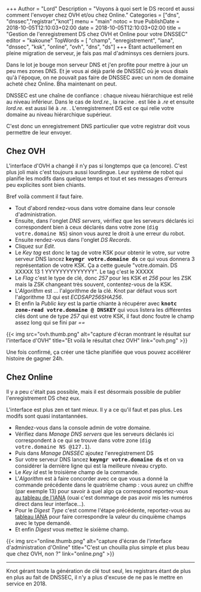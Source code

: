 +++
Author = "Lord"
Description = "Voyons à quoi sert le DS record et aussi comment l'envoyer chez OVH et/ou chez Online."
Categories = ["dns", "dnssec","registrar","knot"]
menu = "main"
notoc = true
PublishDate = 2018-10-05T12:10:03+02:00
date = 2018-10-05T12:10:03+02:00
title = "Gestion de l'enregistrement DS chez OVH et Online pour votre DNSSEC"
editor = "kakoune"
TopWords = [  "champ", "enregistrement", "iana", "dnssec", "ksk", "online", "ovh", "dns", "ds"]
+++
Étant actuellement en pleine migration de serveur, je fais pas mal d'adminsys ces derniers jours.

Dans le lot je bouge mon serveur DNS et j'en profite pour mettre à jour un peu mes zones DNS.
Et je vous ai déjà parlé de DNSSEC où je vous disais qu'à l'époque, on ne pouvait pas faire de DNSSEC avec un nom de domaine acheté chez Online.
Bha maintenant on peut.

DNSSEC est une chaîne de confiance : chaque niveau hiérarchique est relié au niveau inférieur.
Dans le cas de *lord.re.*, la racine *.* est liée à *.re* et ensuite *lord.re.* est aussi lié à *.re.* .
L'enregistrement DS est ce qui relie votre domaine au niveau hiérarchique supérieur.

C'est donc un enregistrement DNS particulier que votre registrar doit vous permettre de leur envoyer.

## Chez OVH
L'interface d'OVH a changé il n'y pas si longtemps que ça (encore).
C'est plus joli mais c'est toujours aussi lourdingue.
Leur système de robot qui planifie les modifs dans quelque temps et tout et ses messages d'erreurs peu explicites sont bien chiants.

Bref voilà comment il faut faire.

  - Tout d'abord rendez-vous dans votre domaine dans leur console d'administration.
  - Ensuite, dans l'onglet *DNS servers*, vérifiez que les serveurs déclarés ici correspondent bien à ceux déclarés dans votre zone (<kbd>dig votre.domaine NS</kbd>) sinon vous aurez le droit à une erreur du robot.
  - Ensuite rendez-vous dans l'onglet *DS Records*.
  - Cliquez sur *Edit*.
  - Le *Key tag* est donc le tag de votre KSK pour obtenir le votre, sur votre serveur DNS lancez **<kbd>keymgr votre.domaine ds</kbd>** ce qui vous donnera 3 représentation de votre KSK. Ça a cette gueule "votre.domain. DS XXXXX 13 1 YYYYYYYYYYYYYY". Le tag c'est le XXXXX
  - Le *Flag* c'est le type de clé, donc *257* pour les KSK et *256* pour les ZSK mais la ZSK changeant très souvent, contentez-vous de la KSK.
  - L'*Algorithm* est … l'algorithme de la clé. Knot par défaut vous sort l'algorithme *13* qui est *ECDSAP256SHA256*.
  - Et enfin la *Public key* est la partie chiante à récupérer avec **<kbd>knotc zone-read votre.domaine @ DNSKEY</kbd>** qui vous listera les différentes clés dont une de type *257* qui est votre KSK, il faut donc foutre le champ assez long qui se fini par *==*

{{< img src="ovh.thumb.png" alt="capture d'écran montrant le résultat sur l'interface d'OVH" title="Et voilà le résultat chez OVH" link="ovh.png" >}}

Une fois confirmé, ça créer une tâche planifiée que vous pouvez accélérer histoire de gagner 24h.

## Chez Online
Il y a peu c'était pas possible, mais il est désormais possible de publier l'enregistrement DS chez eux.

L'interface est plus zen et tant mieux.
Il y a ce qu'il faut et pas plus.
Les modifs sont quasi instantannées.

  - Rendez-vous dans la console admin de votre domaine.
  - Vérifiez dans *Manage DNS servers* que les serveurs déclarés ici correspondent à ce qui se trouve dans votre zone (<kbd>dig votre.domaine NS @127.1</kbd>).
  - Puis dans *Manage DNSSEC* ajoutez l'enregistrement DS
  - Sur votre serveur DNS lancez **<kbd>keymgr votre.domaine ds</kbd>** et on va considérer la dernière ligne qui est la meilleure niveau crypto.
  - Le *Key id* est le troisième champ de la commande.
  - L'*Algorithm* est à faire concorder avec ce que vous a donné la commande précédente dans le quatrième champ : vous aurez un chiffre (par exemple 13) pour savoir à quel algo ça correspond reportez-vous [au tableau de l'IANA](https://www.iana.org/assignments/dns-sec-alg-numbers/dns-sec-alg-numbers.xhtml) (ouai c'est dommage de pas avoir mis les numéros direct dans leur interface…).
  - Pour le *Digest Type* c'est comme l'étape précédente, reportez-vous au [tableau IANA](https://www.iana.org/assignments/ds-rr-types/ds-rr-types.xhtml) pour faire correspondre la valeur du cinquième champs avec le type demandé.
  - Et enfin *Digest* vous mettez le sixième champ.

{{< img src="online.thumb.png" alt="capture d'écran de l'interface d'administration d'Online" title="C'est un chouilla plus simple et plus beau que chez OVH, non ?" link="online.png" >}}

-----------------
Knot gérant toute la génération de clé tout seul, les registrars étant de plus en plus au fait de DNSSEC, il n'y a plus d'excuse de ne pas le mettre en service en 2018.

